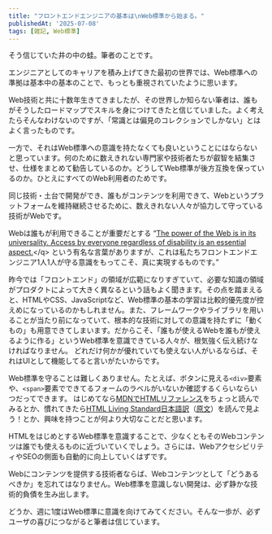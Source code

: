 ```yaml
---
title: "フロントエンドエンジニアの基本は\nWeb標準から始まる。"
publishedAt: '2025-07-08'
tags: [雑記, Web標準]
---
```


そう信じていた井の中の蛙。筆者のことです。

エンジニアとしてのキャリアを積み上げてきた最初の世界では、Web標準への準拠は基本中の基本のことで、もっとも重視されていたように思います。

Web技術と共に十数年生きてきましたが、その世界しか知らない筆者は、誰もがそうしたロードマップでスキルを身につけてきたと信じていました。よく考えたらそんなわけないのですが、「常識とは偏見のコレクションでしかない」とはよく言ったものです。

一方で、それはWeb標準への意識を持たなくても良いということにはならないと思っています。何のために数えきれない専門家や技術者たちが叡智を結集させ、仕様をまとめて勧告しているのか。どうしてWeb標準が後方互換を保っているのか。ひとえにすべてのWeb利用者のためです。

同じ技術・土台で開発ができ、誰もがコンテンツを利用できて、Webというプラットフォームを維持継続させるために、数えきれない人々が協力して守っている技術がWebです。

Webは誰もが利用できることが重要だとする <q>[The power of the Web is in its universality. Access by everyone regardless of disability is an essential aspect.](https://www.w3.org/mission/accessibility/#:~:text=The%20power%20of%20the%20Web%20is%20in%20its%20universality.%20Access%20by%20everyone%20regardless%20of%20disability%20is%20an%20essential%20aspect.)</q> という有名な言葉がありますが、これは私たちフロントエンドエンジニア1人1人が守る意識をもってこそ、真に実現するものです。

昨今では「フロントエンド」の領域が広範になりすぎていて、必要な知識の領域がプロダクトによって大きく異なるという話もよく聞きます。その点を踏まえると、HTMLやCSS、JavaScriptなど、Web標準の基本の学習は比較的優先度が控えめになっているのかもしれません。また、フレームワークやライブラリを用いることが当たり前になっていて、根本的な技術に対しての意識を持たずに「動くもの」も用意できてしまいます。だからこそ、「誰もが使えるWebを誰もが使えるように作る」というWeb標準を意識できている人々が、根気強く伝え続けなければなりません。
どれだけ何かが優れていても使えない人がいるならば、それはUIとして機能してると言いがたいからです。

Web標準を守ることは難しくありません。たとえば、ボタンに見える`<div>`要素や、`<span>`要素でできてるフォームのラベルがいないか確認するくらいならいつだってできます。
はじめてなら[MDNでHTMLリファレンス](https://developer.mozilla.org/ja/docs/Web/HTML/Reference/Elements)をちょっと読んでみるとか、慣れてきたら[HTML Living Standard日本語訳](https://momdo.github.io/html/)（[原文](https://html.spec.whatwg.org/multipage/)）を読んで見よう！とか、興味を持つことが何より大切なことだと思います。

HTMLをはじめとするWeb標準を意識することで、少なくともそのWebコンテンツは誰でも使えるものに近づいていくでしょう。さらには、WebアクセシビリティやSEOの側面も自動的に向上していくはずです。

Webにコンテンツを提供する技術者ならば、Webコンテンツとして「どうあるべきか」を忘れてはなりません。Web標準を意識しない開発は、必ず静かな技術的負債を生み出します。

どうか、週に1度はWeb標準に意識を向けてみてください。そんな一歩が、必ずユーザの喜びにつながると筆者は信じています。
